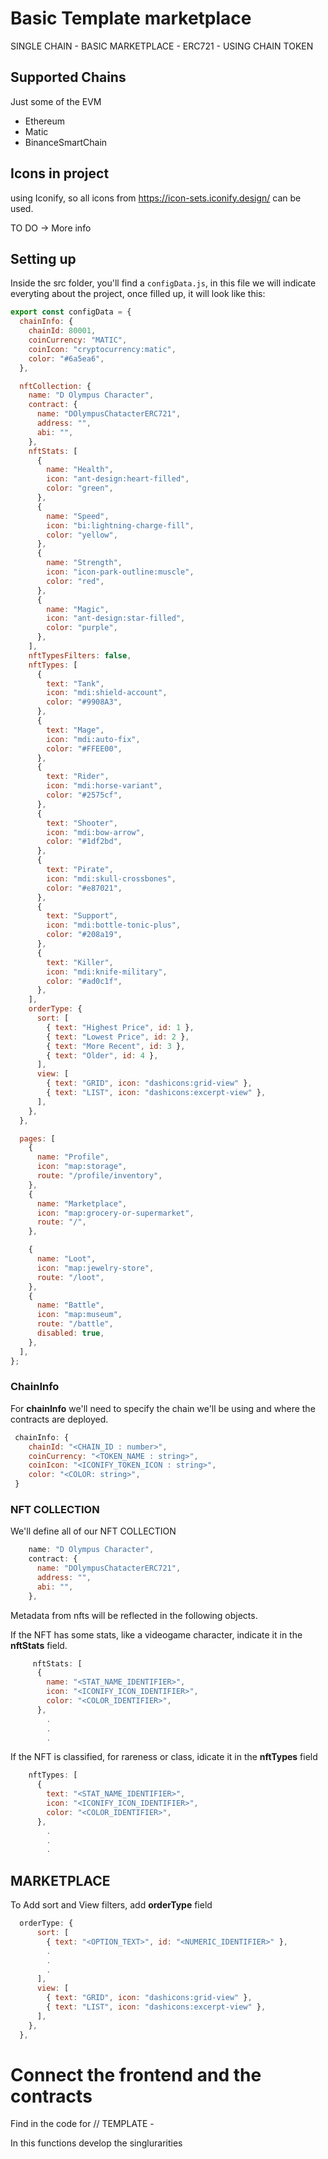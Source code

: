 # Basic Template marketplace

SINGLE CHAIN - BASIC MARKETPLACE - ERC721 - USING CHAIN TOKEN

## Supported Chains

Just some of the EVM

- Ethereum
- Matic
- BinanceSmartChain

## Icons in project

using Iconify, so all icons from https://icon-sets.iconify.design/ can be used.

TO DO -> More info

## Setting up

Inside the src folder, you'll find a `configData.js`, in this file we will indicate everyting about the project, once filled up, it will look like this:

```js
export const configData = {
  chainInfo: {
    chainId: 80001,
    coinCurrency: "MATIC",
    coinIcon: "cryptocurrency:matic",
    color: "#6a5ea6",
  },

  nftCollection: {
    name: "D Olympus Character",
    contract: {
      name: "DOlympusChatacterERC721",
      address: "",
      abi: "",
    },
    nftStats: [
      {
        name: "Health",
        icon: "ant-design:heart-filled",
        color: "green",
      },
      {
        name: "Speed",
        icon: "bi:lightning-charge-fill",
        color: "yellow",
      },
      {
        name: "Strength",
        icon: "icon-park-outline:muscle",
        color: "red",
      },
      {
        name: "Magic",
        icon: "ant-design:star-filled",
        color: "purple",
      },
    ],
    nftTypesFilters: false,
    nftTypes: [
      {
        text: "Tank",
        icon: "mdi:shield-account",
        color: "#9908A3",
      },
      {
        text: "Mage",
        icon: "mdi:auto-fix",
        color: "#FFEE00",
      },
      {
        text: "Rider",
        icon: "mdi:horse-variant",
        color: "#2575cf",
      },
      {
        text: "Shooter",
        icon: "mdi:bow-arrow",
        color: "#1df2bd",
      },
      {
        text: "Pirate",
        icon: "mdi:skull-crossbones",
        color: "#e87021",
      },
      {
        text: "Support",
        icon: "mdi:bottle-tonic-plus",
        color: "#208a19",
      },
      {
        text: "Killer",
        icon: "mdi:knife-military",
        color: "#ad0c1f",
      },
    ],
    orderType: {
      sort: [
        { text: "Highest Price", id: 1 },
        { text: "Lowest Price", id: 2 },
        { text: "More Recent", id: 3 },
        { text: "Older", id: 4 },
      ],
      view: [
        { text: "GRID", icon: "dashicons:grid-view" },
        { text: "LIST", icon: "dashicons:excerpt-view" },
      ],
    },
  },

  pages: [
    {
      name: "Profile",
      icon: "map:storage",
      route: "/profile/inventory",
    },
    {
      name: "Marketplace",
      icon: "map:grocery-or-supermarket",
      route: "/",
    },

    {
      name: "Loot",
      icon: "map:jewelry-store",
      route: "/loot",
    },
    {
      name: "Battle",
      icon: "map:museum",
      route: "/battle",
      disabled: true,
    },
  ],
};
```

### ChainInfo

For **chainInfo** we'll need to specify the chain we'll be using and where the contracts are deployed.

```js
 chainInfo: {
    chainId: "<CHAIN_ID : number>",
    coinCurrency: "<TOKEN_NAME : string>",
    coinIcon: "<ICONIFY_TOKEN_ICON : string>",
    color: "<COLOR: string>",
 }
```

### NFT COLLECTION

We'll define all of our NFT COLLECTION

```js
    name: "D Olympus Character",
    contract: {
      name: "DOlympusChatacterERC721",
      address: "",
      abi: "",
    },
```

Metadata from nfts will be reflected in the following objects.

If the NFT has some stats, like a videogame character, indicate it in the **nftStats** field.

```js
     nftStats: [
      {
        name: "<STAT_NAME_IDENTIFIER>",
        icon: "<ICONIFY_ICON_IDENTIFIER>",
        color: "<COLOR_IDENTIFIER>",
      },
        .
        .
        .
```

If the NFT is classified, for rareness or class, idicate it in the **nftTypes** field

```js
    nftTypes: [
      {
        text: "<STAT_NAME_IDENTIFIER>",
        icon: "<ICONIFY_ICON_IDENTIFIER>",
        color: "<COLOR_IDENTIFIER>",
      },
        .
        .
        .
```

## MARKETPLACE

To Add sort and View filters, add **orderType** field

```js
  orderType: {
      sort: [
        { text: "<OPTION_TEXT>", id: "<NUMERIC_IDENTIFIER>" },
        .
        .
        .
      ],
      view: [
        { text: "GRID", icon: "dashicons:grid-view" },
        { text: "LIST", icon: "dashicons:excerpt-view" },
      ],
    },
  },
```

# Connect the frontend and the contracts

Find in the code for // TEMPLATE -

In this functions develop the singlurarities
